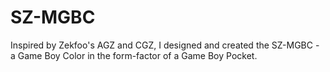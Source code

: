 # SZ-MGBC
Inspired by Zekfoo's AGZ and CGZ, I designed and created the SZ-MGBC - a Game Boy Color in the form-factor of a Game Boy Pocket.
